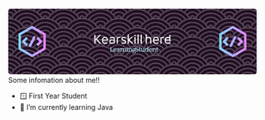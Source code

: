 ![Header](./header.png)
Some infomation about me!!

- 🪟 First Year Student
- 🌱 I’m currently learning Java

